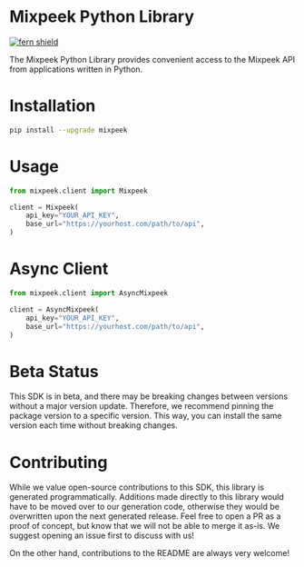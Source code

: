 <!-- Begin Title, generated by Fern  -->
# Mixpeek Python Library

[![fern shield](https://img.shields.io/badge/%F0%9F%8C%BF-SDK%20generated%20by%20Fern-brightgreen)](https://github.com/fern-api/fern)

The Mixpeek Python Library provides convenient access to the Mixpeek API from applications written in Python.
<!-- End Title  -->

<!-- Begin Installation, generated by Fern  -->
# Installation

```sh
pip install --upgrade mixpeek
```
<!-- End Installation  -->

<!-- Begin Usage, generated by Fern  -->
# Usage

```python
from mixpeek.client import Mixpeek

client = Mixpeek(
    api_key="YOUR_API_KEY",
    base_url="https://yourhost.com/path/to/api",
)
```
<!-- End Usage  -->

<!-- Begin Async Usage, generated by Fern  -->
# Async Client

```python
from mixpeek.client import AsyncMixpeek

client = AsyncMixpeek(
    api_key="YOUR_API_KEY",
    base_url="https://yourhost.com/path/to/api",
)
```
<!-- End Async Usage  -->

<!-- Begin Status, generated by Fern  -->
# Beta Status

This SDK is in beta, and there may be breaking changes between versions without a major 
version update. Therefore, we recommend pinning the package version to a specific version. 
This way, you can install the same version each time without breaking changes.
<!-- End Status  -->

<!-- Begin Contributing, generated by Fern  -->
# Contributing

While we value open-source contributions to this SDK, this library is generated programmatically. 
Additions made directly to this library would have to be moved over to our generation code, 
otherwise they would be overwritten upon the next generated release. Feel free to open a PR as
 a proof of concept, but know that we will not be able to merge it as-is. We suggest opening 
an issue first to discuss with us!

On the other hand, contributions to the README are always very welcome!
<!-- End Contributing  -->

